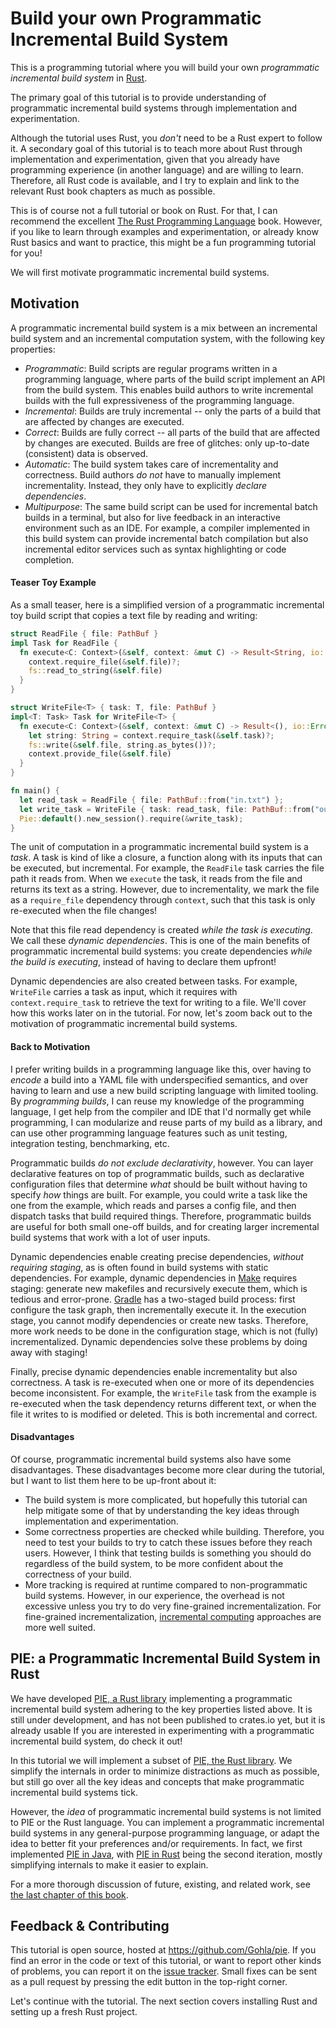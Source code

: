 # Build your own Programmatic Incremental Build System

This is a programming tutorial where you will build your own _programmatic incremental build system_ in [Rust](https://www.rust-lang.org/).

The primary goal of this tutorial is to provide understanding of programmatic incremental build systems through implementation and experimentation.

Although the tutorial uses Rust, you _don't_ need to be a Rust expert to follow it.
A secondary goal of this tutorial is to teach more about Rust through implementation and experimentation, given that you already have programming experience (in another language) and are willing to learn. 
Therefore, all Rust code is available, and I try to explain and link to the relevant Rust book chapters as much as possible.

This is of course not a full tutorial or book on Rust.
For that, I can recommend the excellent [The Rust Programming Language](https://doc.rust-lang.org/book/) book.
However, if you like to learn through examples and experimentation, or already know Rust basics and want to practice, this might be a fun programming tutorial for you!

[//]: # ()
[//]: # (Another secondary goal is to show what I think are several good software writing practices, such as dividing code into modules, thinking about what to expose as API, writing unit and integration tests, etc.)

[//]: # (Where possible I will try to explain design decisions, discuss tradeoffs, or provide more info about optimizations.)

We will first motivate programmatic incremental build systems.

## Motivation

A programmatic incremental build system is a mix between an incremental build system and an incremental computation system, with the following key properties:

- _Programmatic_: Build scripts are regular programs written in a programming language, where parts of the build script implement an API from the build system. This enables build authors to write incremental builds with the full expressiveness of the programming language.
- _Incremental_: Builds are truly incremental -- only the parts of a build that are affected by changes are executed.
- _Correct_: Builds are fully correct -- all parts of the build that are affected by changes are executed. Builds are free of glitches: only up-to-date (consistent) data is observed.
- _Automatic_: The build system takes care of incrementality and correctness. Build authors _do not_ have to manually implement incrementality. Instead, they only have to explicitly _declare dependencies_.
- _Multipurpose_: The same build script can be used for incremental batch builds in a terminal, but also for live feedback in an interactive environment such as an IDE. For example, a compiler implemented in this build system can provide incremental batch compilation but also incremental editor services such as syntax highlighting or code completion.

#### Teaser Toy Example

As a small teaser, here is a simplified version of a programmatic incremental toy build script that copies a text file by reading and writing:

```rust
struct ReadFile { file: PathBuf }
impl Task for ReadFile {
  fn execute<C: Context>(&self, context: &mut C) -> Result<String, io::Error> {
    context.require_file(&self.file)?;
    fs::read_to_string(&self.file)
  }
}

struct WriteFile<T> { task: T, file: PathBuf }
impl<T: Task> Task for WriteFile<T> {
  fn execute<C: Context>(&self, context: &mut C) -> Result<(), io::Error> {
    let string: String = context.require_task(&self.task)?;
    fs::write(&self.file, string.as_bytes())?;
    context.provide_file(&self.file)
  }
}

fn main() {
  let read_task = ReadFile { file: PathBuf::from("in.txt") };
  let write_task = WriteFile { task: read_task, file: PathBuf::from("out.txt") };
  Pie::default().new_session().require(&write_task);
}
```

The unit of computation in a programmatic incremental build system is a _task_.
A task is kind of like a closure, a function along with its inputs that can be executed, but incremental.
For example, the `ReadFile` task carries the file path it reads from.
When we `execute` the task, it reads from the file and returns its text as a string.
However, due to incrementality, we mark the file as a `require_file` dependency through `context`, such that this task is only re-executed when the file changes!

Note that this file read dependency is created _while the task is executing_.
We call these _dynamic dependencies_.
This is one of the main benefits of programmatic incremental build systems: you create dependencies _while the build is executing_, instead of having to declare them upfront!

Dynamic dependencies are also created between tasks.
For example, `WriteFile` carries a task as input, which it requires with `context.require_task` to retrieve the text for writing to a file.
We'll cover how this works later on in the tutorial.
For now, let's zoom back out to the motivation of programmatic incremental build systems.

#### Back to Motivation

I prefer writing builds in a programming language like this, over having to _encode_ a build into a YAML file with underspecified semantics, and over having to learn and use a new build scripting language with limited tooling.
By _programming builds_, I can reuse my knowledge of the programming language, I get help from the compiler and IDE that I'd normally get while programming, I can modularize and reuse parts of my build as a library, and can use other programming language features such as unit testing, integration testing, benchmarking, etc.

Programmatic builds _do not exclude declarativity_, however.
You can layer declarative features on top of programmatic builds, such as declarative configuration files that determine _what_ should be built without having to specify _how_ things are built.
For example, you could write a task like the one from the example, which reads and parses a config file, and then dispatch tasks that build required things.
Therefore, programmatic builds are useful for both small one-off builds, and for creating larger incremental build systems that work with a lot of user inputs.

Dynamic dependencies enable creating precise dependencies, _without requiring staging_, as is often found in build systems with static dependencies.
For example, dynamic dependencies in [Make](https://www.gnu.org/software/make/) requires staging: generate new makefiles and recursively execute them, which is tedious and error-prone.
[Gradle](https://gradle.org/) has a two-staged build process: first configure the task graph, then incrementally execute it.
In the execution stage, you cannot modify dependencies or create new tasks.
Therefore, more work needs to be done in the configuration stage, which is not (fully) incrementalized.
Dynamic dependencies solve these problems by doing away with staging!

Finally, precise dynamic dependencies enable incrementality but also correctness.
A task is re-executed when one or more of its dependencies become inconsistent.
For example, the `WriteFile` task from the example is re-executed when the task dependency returns different text, or when the file it writes to is modified or deleted.
This is both incremental and correct.

#### Disadvantages

Of course, programmatic incremental build systems also have some disadvantages.
These disadvantages become more clear during the tutorial, but I want to list them here to be up-front about it:

- The build system is more complicated, but hopefully this tutorial can help mitigate some of that by understanding the key ideas through implementation and experimentation.
- Some correctness properties are checked while building. Therefore, you need to test your builds to try to catch these issues before they reach users. However, I think that testing builds is something you should do regardless of the build system, to be more confident about the correctness of your build.
- More tracking is required at runtime compared to non-programmatic build systems. However, in our experience, the overhead is not excessive unless you try to do very fine-grained incrementalization. For fine-grained incrementalization, [incremental computing](https://en.wikipedia.org/wiki/Incremental_computing) approaches are more well suited.

## PIE: a Programmatic Incremental Build System in Rust

We have developed [PIE, a Rust library](https://github.com/Gohla/pie) implementing a programmatic incremental build system adhering to the key properties listed above.
It is still under development, and has not been published to crates.io yet, but it is already usable 
If you are interested in experimenting with a programmatic incremental build system, do check it out!

In this tutorial we will implement a subset of [PIE, the Rust library](https://github.com/Gohla/pie).
We simplify the internals in order to minimize distractions as much as possible, but still go over all the key ideas and concepts that make programmatic incremental build systems tick.

However, the _idea_ of programmatic incremental build systems is not limited to PIE or the Rust language.
You can implement a programmatic incremental build systems in any general-purpose programming language, or adapt the idea to better fit your preferences and/or requirements.
In fact, we first implemented [PIE in Java](https://github.com/metaborg/pie), with [PIE in Rust](https://github.com/Gohla/pie) being the second iteration, mostly simplifying internals to make it easier to explain.

For a more thorough discussion of future, existing, and related work, see [the last chapter of this book](../4_next/index.md).

## Feedback & Contributing

This tutorial is open source, hosted at <https://github.com/Gohla/pie>.
If you find an error in the code or text of this tutorial, or want to report other kinds of problems, you can report it on the [issue tracker](https://github.com/Gohla/pie/issues).
Small fixes can be sent as a pull request by pressing the edit button in the top-right corner.

Let's continue with the tutorial.
The next section covers installing Rust and setting up a fresh Rust project.
